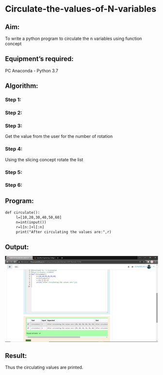 # Circulate-the-values-of-N-variables
## Aim:
To write a python program to circulate the n variables using function concept
## Equipment’s required:
PC
Anaconda - Python 3.7
## Algorithm: 
### Step 1: 
### Step 2: 
### Step 3: 
Get the value from the user for the number of rotation
### Step 4: 
Using the slicing concept rotate the list

### Step 5: 
### Step 6: 
## Program:
```
def circulate():
     l=[10,20,30,40,50,60]
     n=int(input())
     r=l[n:]+l[:n]
     print("After circulating the values are:",r)
```     
## Output:
![output](.\output.png)
## Result:
Thus the circulating values are printed.